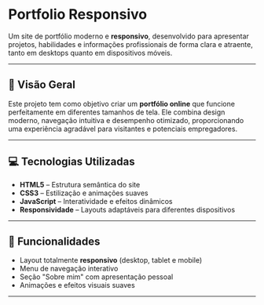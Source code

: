 # Portfolio Responsivo

Um site de portfólio moderno e **responsivo**, desenvolvido para apresentar projetos, habilidades e informações profissionais de forma clara e atraente, tanto em desktops quanto em dispositivos móveis.

---

## 🔹 Visão Geral

Este projeto tem como objetivo criar um **portfólio online** que funcione perfeitamente em diferentes tamanhos de tela. Ele combina design moderno, navegação intuitiva e desempenho otimizado, proporcionando uma experiência agradável para visitantes e potenciais empregadores.

---

## 💻 Tecnologias Utilizadas

- **HTML5** – Estrutura semântica do site  
- **CSS3** – Estilização e animações suaves  
- **JavaScript** – Interatividade e efeitos dinâmicos  
- **Responsividade** – Layouts adaptáveis para diferentes dispositivos  

---

## 🌟 Funcionalidades

- Layout totalmente **responsivo** (desktop, tablet e mobile)  
- Menu de navegação interativo  
- Seção "Sobre mim" com apresentação pessoal   
- Animações e efeitos visuais suaves  

---
